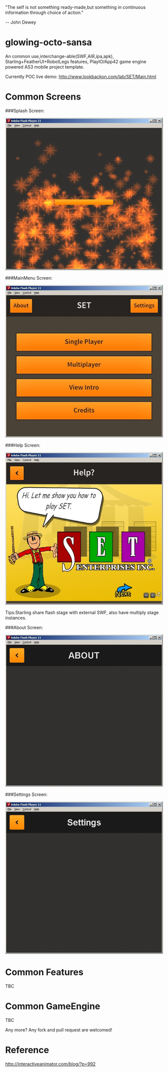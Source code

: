 "The self is not something ready-made,but something in continuous information through choice of action."

-- John Dewey

glowing-octo-sansa
==================

An common use,interchange-able(SWF,AIR,ipa,apk), Starling+FeatherUI+RobotLegs features, PlayIO/App42 game engine powered AS3 mobile project template.

Currently POC live demo: http://www.lookbackon.com/lab/SET/Main.html

Common Screens
==================

###Splash Screen:

![Screenshot of "Splash Screen"](https://raw.githubusercontent.com/yangboz/glowing-octo-sansa/master/snapshots/Game_Splash_Screen.jpg)

###MainMenu Screen:

![Screenshot of "MainMenu Screen"](https://raw.githubusercontent.com/yangboz/glowing-octo-sansa/master/snapshots/Game_Main_Screen.jpg)

###Help Screen:

![Screenshot of "Help Screen"](https://raw.githubusercontent.com/yangboz/glowing-octo-sansa/master/snapshots/Game_Help_Screen.jpg)

Tips:Starling share flash stage with external SWF, also have multiply stage instances.

###About Screen:

![Screenshot of "About Screen"](https://raw.githubusercontent.com/yangboz/glowing-octo-sansa/master/snapshots/Game_About_Screen.jpg)

###Settings Screen:

![Screenshot of "Settings Screen"](https://raw.githubusercontent.com/yangboz/glowing-octo-sansa/master/snapshots/Game_Settings_Screen.jpg)

Common Features
==================

TBC

Common GameEngine
==================

TBC

Any more? Any fork and pull request are welcomed!

Reference
==================
http://interactiveanimator.com/blog/?p=992
